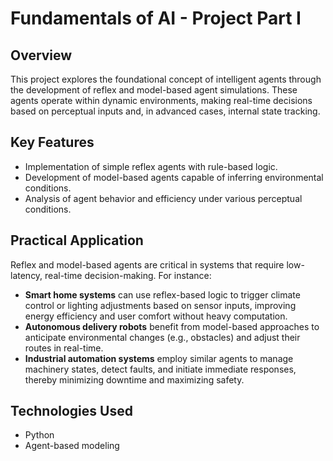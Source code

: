 # Fundamentals of AI - Project Part I

## Overview
This project explores the foundational concept of intelligent agents through the development of reflex and model-based agent simulations. These agents operate within dynamic environments, making real-time decisions based on perceptual inputs and, in advanced cases, internal state tracking.

## Key Features
- Implementation of simple reflex agents with rule-based logic.
- Development of model-based agents capable of inferring environmental conditions.
- Analysis of agent behavior and efficiency under various perceptual conditions.

## Practical Application
Reflex and model-based agents are critical in systems that require low-latency, real-time decision-making. For instance:
- **Smart home systems** can use reflex-based logic to trigger climate control or lighting adjustments based on sensor inputs, improving energy efficiency and user comfort without heavy computation.
- **Autonomous delivery robots** benefit from model-based approaches to anticipate environmental changes (e.g., obstacles) and adjust their routes in real-time.
- **Industrial automation systems** employ similar agents to manage machinery states, detect faults, and initiate immediate responses, thereby minimizing downtime and maximizing safety.

## Technologies Used
- Python
- Agent-based modeling
